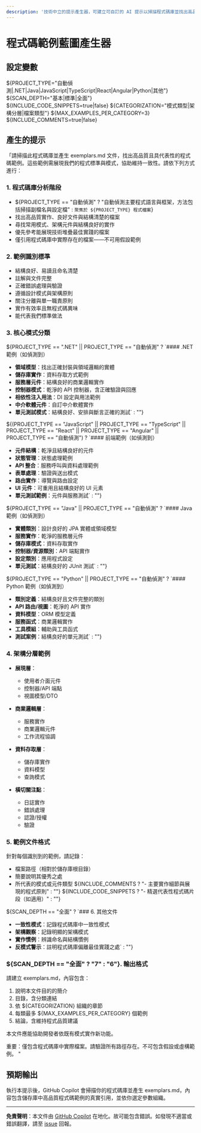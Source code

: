 ```yaml
---
description: '技術中立的提示產生器，可建立可自訂的 AI 提示以掃描程式碼庫並找出高品質程式碼範例。支援多種程式語言（.NET、Java、JavaScript、TypeScript、React、Angular、Python），可調整分析深度、分類方式與文件格式，協助建立程式標準並維持團隊一致性。'
---
```


# 程式碼範例藍圖產生器

## 設定變數
${PROJECT_TYPE="自動偵測|.NET|Java|JavaScript|TypeScript|React|Angular|Python|其他"} <!-- 主要技術 -->
${SCAN_DEPTH="基本|標準|全面"} <!-- 程式碼庫分析深度 -->
${INCLUDE_CODE_SNIPPETS=true|false} <!-- 是否包含實際程式碼片段 -->
${CATEGORIZATION="模式類型|架構分層|檔案類型"} <!-- 範例分類方式 -->
${MAX_EXAMPLES_PER_CATEGORY=3} <!-- 每類最多範例數 -->
${INCLUDE_COMMENTS=true|false} <!-- 是否包含範例說明註解 -->

## 產生的提示

「請掃描此程式碼庫並產生 exemplars.md 文件，找出高品質且具代表性的程式碼範例。這些範例需展現我們的程式標準與模式，協助維持一致性。請依下列方式進行：

### 1. 程式碼庫分析階段
- ${PROJECT_TYPE == "自動偵測" ? "自動偵測主要程式語言與框架，方法包括掃描副檔名與設定檔" : `聚焦於 ${PROJECT_TYPE} 程式檔案`}
- 找出高品質實作、良好文件與結構清楚的檔案
- 尋找常用模式、架構元件與結構良好的實作
- 優先參考能展現技術堆疊最佳實踐的檔案
- 僅引用程式碼庫中實際存在的檔案——不可用假設範例

### 2. 範例識別標準
- 結構良好、易讀且命名清楚
- 註解與文件完整
- 正確錯誤處理與驗證
- 遵循設計模式與架構原則
- 關注分離與單一職責原則
- 實作有效率且無程式碼異味
- 能代表我們標準做法

### 3. 核心模式分類

${PROJECT_TYPE == ".NET" || PROJECT_TYPE == "自動偵測" ? `#### .NET 範例（如偵測到）
- **領域模型**：找出正確封裝與領域邏輯的實體
- **儲存庫實作**：資料存取方式範例
- **服務層元件**：結構良好的商業邏輯實作
- **控制器模式**：乾淨的 API 控制器，含正確驗證與回應
- **相依性注入用法**：DI 設定與用法範例
- **中介軟體元件**：自訂中介軟體實作
- **單元測試模式**：結構良好、安排與斷言正確的測試` : ""}

${(PROJECT_TYPE == "JavaScript" || PROJECT_TYPE == "TypeScript" || PROJECT_TYPE == "React" || PROJECT_TYPE == "Angular" || PROJECT_TYPE == "自動偵測") ? `#### 前端範例（如偵測到）
- **元件結構**：乾淨且結構良好的元件
- **狀態管理**：狀態處理範例
- **API 整合**：服務呼叫與資料處理範例
- **表單處理**：驗證與送出模式
- **路由實作**：導覽與路由設定
- **UI 元件**：可重用且結構良好的 UI 元素
- **單元測試範例**：元件與服務測試` : ""}

${PROJECT_TYPE == "Java" || PROJECT_TYPE == "自動偵測" ? `#### Java 範例（如偵測到）
- **實體類別**：設計良好的 JPA 實體或領域模型
- **服務實作**：乾淨的服務層元件
- **儲存庫模式**：資料存取實作
- **控制器/資源類別**：API 端點實作
- **設定類別**：應用程式設定
- **單元測試**：結構良好的 JUnit 測試` : ""}

${PROJECT_TYPE == "Python" || PROJECT_TYPE == "自動偵測" ? `#### Python 範例（如偵測到）
- **類別定義**：結構良好且文件完整的類別
- **API 路由/視圖**：乾淨的 API 實作
- **資料模型**：ORM 模型定義
- **服務函式**：商業邏輯實作
- **工具模組**：輔助與工具函式
- **測試案例**：結構良好的單元測試` : ""}

### 4. 架構分層範例

- **展現層**：
  - 使用者介面元件
  - 控制器/API 端點
  - 視圖模型/DTO
  
- **商業邏輯層**：
  - 服務實作
  - 商業邏輯元件
  - 工作流程協調
  
- **資料存取層**：
  - 儲存庫實作
  - 資料模型
  - 查詢模式
  
- **橫切關注點**：
  - 日誌實作
  - 錯誤處理
  - 認證/授權
  - 驗證

### 5. 範例文件格式

針對每個識別到的範例，請記錄：
- 檔案路徑（相對於儲存庫根目錄）
- 簡要說明其優秀之處
- 所代表的模式或元件類型
${INCLUDE_COMMENTS ? "- 主要實作細節與展現的程式原則" : ""}
${INCLUDE_CODE_SNIPPETS ? "- 精選代表性程式碼片段（如適用）" : ""}

${SCAN_DEPTH == "全面" ? `### 6. 其他文件

- **一致性模式**：記錄程式碼庫中一致性模式
- **架構觀察**：記錄明顯的架構模式
- **實作慣例**：辨識命名與結構慣例
- **反模式警示**：註明程式碼庫偏離最佳實踐之處` : ""}

### ${SCAN_DEPTH == "全面" ? "7" : "6"}. 輸出格式

請建立 exemplars.md，內容包含：
1. 說明本文件目的的簡介
2. 目錄，含分類連結
3. 依 ${CATEGORIZATION} 組織的章節
4. 每類最多 ${MAX_EXAMPLES_PER_CATEGORY} 個範例
5. 結論，含維持程式品質建議

本文件應能協助開發者依既有模式實作新功能。

重要：僅包含程式碼庫中實際檔案。請驗證所有路徑存在。不可包含假設或虛構範例。
"

## 預期輸出
執行本提示後，GitHub Copilot 會掃描你的程式碼庫並產生 exemplars.md，內容包含儲存庫中高品質程式碼範例的真實引用，並依你選定參數組織。

---

**免責聲明**：本文件由 [GitHub Copilot](https://docs.github.com/copilot/about-github-copilot/what-is-github-copilot) 在地化。故可能包含錯誤。如發現不適當或錯誤翻譯，請至 [issue](../../issues) 回報。
